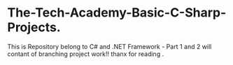 # The-Tech-Academy-Basic-C-Sharp-Projects.
This is Repository belong to C# and .NET Framework - Part 1 and 2 will contant of branching project work!! thanx for reading .
